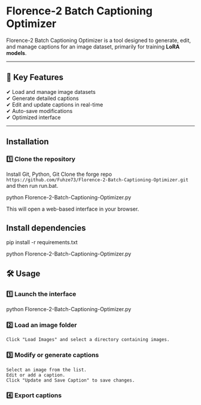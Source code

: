 # Florence-2 Batch Captioning Optimizer

Florence-2 Batch Captioning Optimizer is a tool designed to generate, edit, and manage captions for an image dataset, primarily for training **LoRA models**.  

---

## 📌 Key Features

✔ Load and manage image datasets  
✔ Generate detailed captions  
✔ Edit and update captions in real-time  
✔ Auto-save modifications  
✔ Optimized interface  

---

##  Installation

### 1️⃣ Clone the repository

Install Git, Python, Git Clone the forge repo `https://github.com/Fuhze73/Florence-2-Batch-Captioning-Optimizer.git` and then run run.bat.


python Florence-2-Batch-Captioning-Optimizer.py

This will open a web-based interface in your browser.


## Install dependencies



pip install -r requirements.txt



python Florence-2-Batch-Captioning-Optimizer.py

## 🛠 Usage

### 1️⃣ Launch the interface

python Florence-2-Batch-Captioning-Optimizer.py


### 2️⃣ Load an image folder

    Click "Load Images" and select a directory containing images.


### 3️⃣ Modify or generate captions

    Select an image from the list.
    Edit or add a caption.
    Click "Update and Save Caption" to save changes.


### 4️⃣ Export captions



